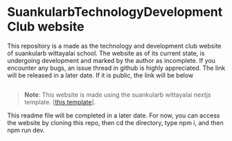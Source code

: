 # SuankularbTechnologyDevelopment Club website

This repository is a made as the technology and development club website of suankularb wittayalai school. The website as of its current state, is undergoing development and marked by the author as incomplete. If you encounter any bugs, an issue thread in github is highly appreciated. The link will be released in a later date. If it is public, the link will be below
```
```

> **Note**: This website is made using the suankularb wittayalai nextjs template. [[this template](https://github.com/suankularb-wittayalai-school/sk-nextjs-template/generate)].


This readme file will be completed in a later date. For now, you can access the website by cloning this repo, then cd the directory, type npm i, and then npm run dev.